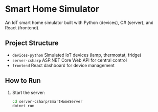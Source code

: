 # Smart Home Simulator

An IoT smart home simulator built with Python (devices), C# (server), and React (frontend).

## Project Structure
- `devices-python` Simulated IoT devices (lamp, thermostat, fridge)
- `server-csharp` ASP.NET Core Web API for central control
- `frontend` React dashboard for device management

## How to Run
1. Start the server:
   ```bash
   cd server-csharp/SmartHomeServer
   dotnet run
   